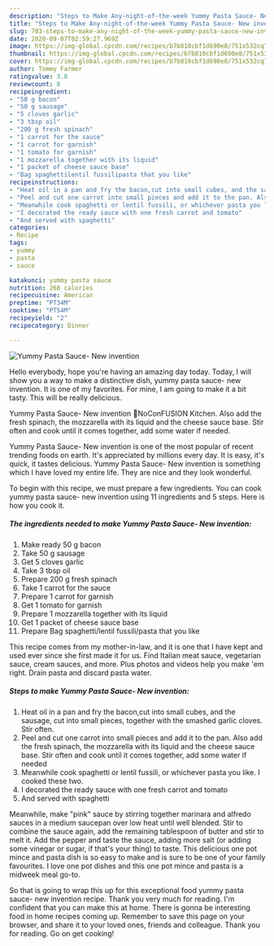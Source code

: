 ```yaml
---
description: "Steps to Make Any-night-of-the-week Yummy Pasta Sauce- New invention"
title: "Steps to Make Any-night-of-the-week Yummy Pasta Sauce- New invention"
slug: 703-steps-to-make-any-night-of-the-week-yummy-pasta-sauce-new-invention
date: 2020-09-07T02:59:27.969Z
image: https://img-global.cpcdn.com/recipes/b7b810cbf1d690e8/751x532cq70/yummy-pasta-sauce-new-invention-recipe-main-photo.jpg
thumbnail: https://img-global.cpcdn.com/recipes/b7b810cbf1d690e8/751x532cq70/yummy-pasta-sauce-new-invention-recipe-main-photo.jpg
cover: https://img-global.cpcdn.com/recipes/b7b810cbf1d690e8/751x532cq70/yummy-pasta-sauce-new-invention-recipe-main-photo.jpg
author: Tommy Farmer
ratingvalue: 3.8
reviewcount: 8
recipeingredient:
- "50 g bacon"
- "50 g sausage"
- "5 cloves garlic"
- "3 tbsp oil"
- "200 g fresh spinach"
- "1 carrot for the sauce"
- "1 carrot for garnish"
- "1 tomato for garnish"
- "1 mozzarella together with its liquid"
- "1 packet of cheese sauce base"
- "Bag spaghettilentil fussilipasta that you like"
recipeinstructions:
- "Heat oil in a pan and fry the bacon,cut into small cubes, and the sausage, cut into small pieces, together with the smashed garlic cloves. Stir often."
- "Peel and cut one carrot into small pieces and add it to the pan. Also add the fresh spinach, the mozzarella with its liquid and the cheese sauce base. Stir often and cook until it comes together, add some water if needed"
- "Meanwhile cook spaghetti or lentil fussili, or whichever pasta you like. I cooked these two."
- "I decorated the ready sauce with one fresh carrot and tomato"
- "And served with spaghetti"
categories:
- Recipe
tags:
- yummy
- pasta
- sauce

katakunci: yummy pasta sauce 
nutrition: 268 calories
recipecuisine: American
preptime: "PT34M"
cooktime: "PT54M"
recipeyield: "2"
recipecategory: Dinner

---
```



![Yummy Pasta Sauce- New invention](https://img-global.cpcdn.com/recipes/b7b810cbf1d690e8/751x532cq70/yummy-pasta-sauce-new-invention-recipe-main-photo.jpg)

Hello everybody, hope you're having an amazing day today. Today, I will show you a way to make a distinctive dish, yummy pasta sauce- new invention. It is one of my favorites. For mine, I am going to make it a bit tasty. This will be really delicious.

Yummy Pasta Sauce- New invention 💜NoConFUSION Kitchen. Also add the fresh spinach, the mozzarella with its liquid and the cheese sauce base. Stir often and cook until it comes together, add some water if needed.

Yummy Pasta Sauce- New invention is one of the most popular of recent trending foods on earth. It's appreciated by millions every day. It is easy, it's quick, it tastes delicious. Yummy Pasta Sauce- New invention is something which I have loved my entire life. They are nice and they look wonderful.


To begin with this recipe, we must prepare a few ingredients. You can cook yummy pasta sauce- new invention using 11 ingredients and 5 steps. Here is how you cook it.

<!--inarticleads1-->

##### The ingredients needed to make Yummy Pasta Sauce- New invention:

1. Make ready 50 g bacon
1. Take 50 g sausage
1. Get 5 cloves garlic
1. Take 3 tbsp oil
1. Prepare 200 g fresh spinach
1. Take 1 carrot for the sauce
1. Prepare 1 carrot for garnish
1. Get 1 tomato for garnish
1. Prepare 1 mozzarella together with its liquid
1. Get 1 packet of cheese sauce base
1. Prepare Bag spaghetti/lentil fussili/pasta that you like


This recipe comes from my mother-in-law, and it is one that I have kept and used ever since she first made it for us. Find Italian meat sauce, vegetarian sauce, cream sauces, and more. Plus photos and videos help you make &#39;em right. Drain pasta and discard pasta water. 

<!--inarticleads2-->

##### Steps to make Yummy Pasta Sauce- New invention:

1. Heat oil in a pan and fry the bacon,cut into small cubes, and the sausage, cut into small pieces, together with the smashed garlic cloves. Stir often.
1. Peel and cut one carrot into small pieces and add it to the pan. Also add the fresh spinach, the mozzarella with its liquid and the cheese sauce base. Stir often and cook until it comes together, add some water if needed
1. Meanwhile cook spaghetti or lentil fussili, or whichever pasta you like. I cooked these two.
1. I decorated the ready sauce with one fresh carrot and tomato
1. And served with spaghetti


Meanwhile, make &#34;pink&#34; sauce by stirring together marinara and alfredo sauces in a medium saucepan over low heat until well blended. Stir to combine the sauce again, add the remaining tablespoon of butter and stir to melt it. Add the pepper and taste the sauce, adding more salt (or adding some vinegar or sugar, if that&#39;s your thing) to taste. This delicious one pot mince and pasta dish is so easy to make and is sure to be one of your family favourites. I love one pot dishes and this one pot mince and pasta is a midweek meal go-to. 

So that is going to wrap this up for this exceptional food yummy pasta sauce- new invention recipe. Thank you very much for reading. I'm confident that you can make this at home. There is gonna be interesting food in home recipes coming up. Remember to save this page on your browser, and share it to your loved ones, friends and colleague. Thank you for reading. Go on get cooking!
